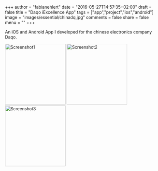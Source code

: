 +++
author = "fabianehlert"
date = "2016-05-27T14:57:35+02:00"
draft = false
title = "Daqo iExcellence App"
tags = ["app","project","ios","android"]
image = "images/essential/chinadq.jpg"
comments = false
share = false
menu = ""
+++

An iOS and Android App I developed for the chinese electronics company Daqo.

<img src="../iexcellence-screen1.png" alt="Screenshot1" style="width: 200px;"/>
<img src="../iexcellence-screen2.png" alt="Screenshot2" style="width: 200px;"/>
<img src="../iexcellence-screen3.png" alt="Screenshot3" style="width: 200px;"/>
